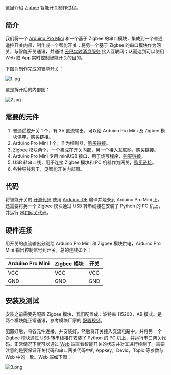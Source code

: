 这里介绍 [Zigbee][1] 智能开关制作过程。

简介
--------

我们将一个 [Arduino Pro Mini][2] 和一个基于 Zigbee 的串口模块，集成到一个普通遥控开关内部，制作成一个智能开关；将另一个基于 Zigbee 的串口模块作为网关，与智能开关通讯，并通过 [云巴实时消息服务][3] 接入互联网；从而达到可以使用 Web 或 App 实时控制智能开关的目的。

下图为制作完成的智能开关：

![1.jpg](../images/3.jpg)

这是拆开后的内部图：

![2.jpg](../images/4.jpg)

需要的元件
--------

1. 普通遥控开关 1 个，有 3V 直流输出，可以给 Arduino Pro Mini 及 Zigbee 模块供电，[购买链接][4]。
2. Arduino Pro Mini 1 个，作为控制器，[购买链接][5]。
3. Zigbee 模块两个，一个集成在开关内部，另一个接入互联网，[购买链接][6]。
4. Arduino Pro Mini 专用 miniUSB 接口，用于烧写程序，[购买链接][7]。
5. USB 转串口线，用于连接 Zigbee 模块和 PC 机器作为网关，[购买链接][13]。
6. 各种导线若干，见智能开关内部图。

代码
--------

将智能开关的 [开源代码][8] 使用 [Arduino IDE][9] 编译并烧录到 Arduino Pro Mini 上。还需要将另一个 Zigbee 模块通过 USB 转串线接在安装了 Python 的 PC 机上，并运行 [串口网关代码][10]。

硬件连接
--------

用开关的直流输出分别给 Arduino Pro Mini 和 Zigbee 模块供电，Arduino Pro Mini 输出控制信号到开关，总的连线如下：

| Arduino Pro Mini | Zigbee 模块 | 开关 |
|--------|--------|--------|
| VCC | VCC | VCC |
| GND | GND | GND |

安装及测试
------

安装之前需要先配置 Zigbee 模块，我们配置成：波特率 115200，AB 模式。是两个模块能正常通讯，参考模块厂家的 [配置视频][11]。

配置好后，将各元件连接，并安装好。然后将开关接入交流电路中。并将另一个 Zigbee 模块通过 USB 转串线接在安装了 Python 的 PC 机上，并运行串口网关代码。正常情况下就可以通过 [Web][12] 端查看智能开关的状态并对其进行控制了。需要注意的是要保证开关代码和串口网关代码中的 Appkey，Devid，Topic 等参数与 Web 中的一致。Web 端如下图：

![3.png](../images/5.png)

[1]: http://baike.baidu.com/link?url=Kcwx8ighfWCVc23x2V7q3uK0NhGk4vNAUnnUN4zYJFWbWpq68GvjoJHRJlOZsVZILpR_RJcBoes6-WNrCVW0Mq
[2]: https://www.arduino.cc/en/Main/ArduinoBoardProMini
[3]: http://yunba.io
[4]: http://item.jd.com/1462873148.html
[5]: https://item.taobao.com/item.htm?id=521709260567
[6]: https://item.taobao.com/item.htm?id=520850867141
[7]: https://item.taobao.com/item.htm?id=521709808584
[8]: https://github.com/shdxiang/yunba-smartoffice/blob/master/arduino/sketch_switch/sketch_switch.ino
[9]: https://www.arduino.cc/en/Main/Software
[10]: https://github.com/shdxiang/yunba-smartoffice/blob/master/python/serial_gateway.py
[11]: http://www.tudou.com/programs/view/gJOcbx7MX4w/
[12]: #
[13]: https://item.taobao.com/item.htm?id=45811340839
